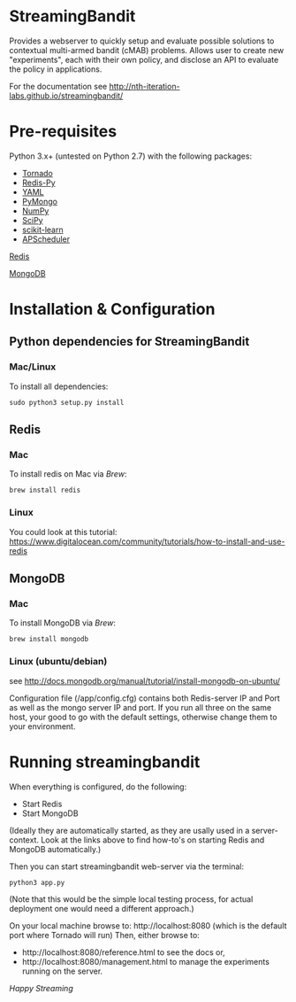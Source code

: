 # StreamingBandit

Provides a webserver to quickly setup and evaluate possible solutions to contextual multi-armed bandit (cMAB) problems. Allows user to create new "experiments", each with their own policy, and disclose an API to evaluate the policy in applications.

For the documentation see http://nth-iteration-labs.github.io/streamingbandit/

# Pre-requisites

Python 3.x+ (untested on Python 2.7) with the following packages:
* [Tornado](http://www.tornadoweb.org)
* [Redis-Py](http://redis-py.readthedocs.io/en/latest/)
* [YAML](http://pyyaml.org)
* [PyMongo](http://api.mongodb.com/python/current/)
* [NumPy](http://www.numpy.org)
* [SciPy](http://www.scipy.org)
* [scikit-learn](http://scikit-learn.org/stable/)
* [APScheduler](http://apscheduler.readthedocs.io/)

[Redis](http://redis.io)

[MongoDB](http://www.mongodb.com)

# Installation & Configuration

## Python dependencies for StreamingBandit

### Mac/Linux
To install all dependencies:

```
sudo python3 setup.py install
```

## Redis
### Mac
To install redis on Mac via _Brew_:
```
brew install redis
```

### Linux
You could look at this tutorial: https://www.digitalocean.com/community/tutorials/how-to-install-and-use-redis

## MongoDB
### Mac
To install MongoDB via _Brew_:
```
brew install mongodb
```

### Linux (ubuntu/debian)
see http://docs.mongodb.org/manual/tutorial/install-mongodb-on-ubuntu/

Configuration file (<root>/app/config.cfg) contains both Redis-server IP and Port as well as the mongo server IP and port. If you run all three on the same host, your good to go with the default settings, otherwise change them to your environment.

# Running streamingbandit 

When everything is configured, do the following:
* Start Redis 
* Start MongoDB 

(Ideally they are automatically started, as they are usally used in a server-context. Look at the links above to find how-to's on starting Redis and MongoDB automatically.)

Then you can start streamingbandit web-server via the terminal:
```
python3 app.py
```
(Note that this would be the simple local testing process, for actual deployment one would need a different approach.)

On your local machine browse to: http://localhost:8080 (which is the default port where Tornado will run)
Then, either browse to:
* http://localhost:8080/reference.html to see the docs or,
* http://localhost:8080/management.html to manage the experiments running on the server.

_Happy Streaming_


